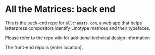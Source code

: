 # All the Matrices: back end

This is the back-end repo for `allthemats.com`, a web app that helps letterpress
compositors identify Linotype matrices and their typefaces.

Please refer to the repo wiki for additional technical design information

The front-end repo is {enter location}.
